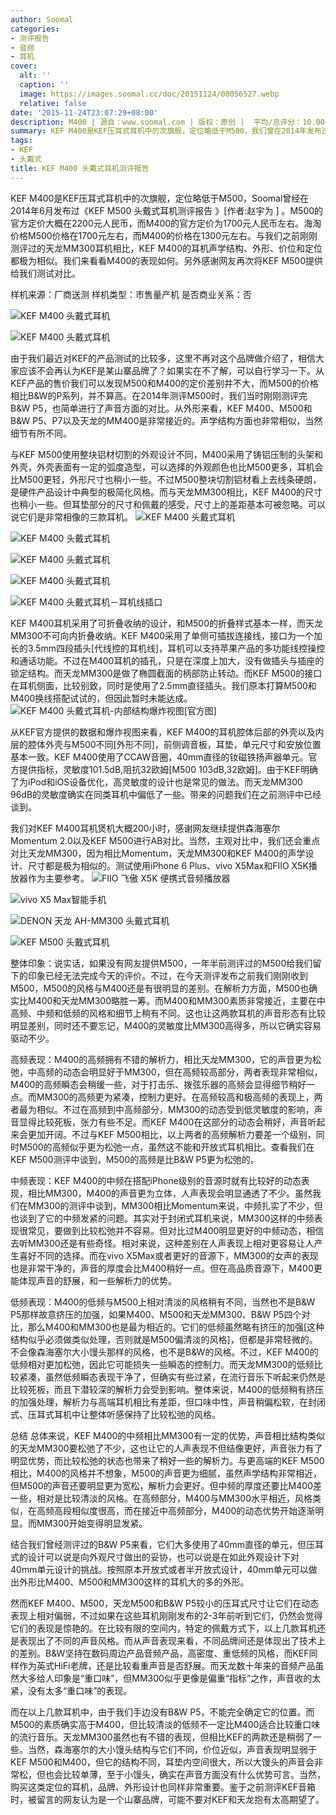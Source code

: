 ```yaml
---
author: Soomal
categories:
- 测评报告
- 音频
- 耳机
cover:
  alt: ''
  caption: ''
  image: https://images.soomal.cc/doc/20151124/00056527.webp
  relative: false
date: '2015-11-24T23:07:29+08:00'
description: M400 | 源自：www.soomal.com | 版权：原创 |  平均/总评分：10.00/120
summary: KEF M400是KEF压耳式耳机中的次旗舰，定位略低于M500，我们曾在2014年发布过M500的测评。而M500、M400的差价并不算大，声音表现有多少差别。与前不久测评的天龙MM300相比，M400的定位和外形都非常相似，又有多少差别？
tags:
- KEF
- 头戴式
title: KEF M400 头戴式耳机测评报告
---
```


KEF M400是KEF压耳式耳机中的次旗舰，定位略低于M500，Soomal曾经在2014年6月发布过《KEF M500 头戴式耳机测评报告 》[作者:赵宇为 ]
。M500的官方定价大概在2200元人民币，而M400的官方定价为1700元人民币左右。海淘价格M500价格在1700元左右，而M400的价格在1300元左右。与我们之前刚刚测评过的天龙MM300耳机相比，KEF M400的耳机声学结构、外形、价位和定位都极为相似。我们来看看M400的表现如何。另外感谢网友再次将KEF M500提供给我们测试对比。



样机来源：厂商送测
样机类型：市售量产机
是否商业关系：否



![KEF M400 头戴式耳机](https://images.soomal.cc/doc/20151115/00056348.webp)



![KEF M400 头戴式耳机](https://images.soomal.cc/doc/20151115/00056349.webp)



由于我们最近对KEF的产品测试的比较多，这里不再对这个品牌做介绍了，相信大家应该不会再认为KEF是某山寨品牌了？如果实在不了解，可以自行学习一下。从KEF产品的售价我们可以发现M500和M400的定价差别并不大，而M500的价格相比B&W的P系列，并不算高。在2014年测评M500时，我们当时刚刚测评完B&W P5，也简单进行了声音方面的对比。从外形来看，KEF M400、M500和B&W P5、P7以及天龙的MM400是非常接近的。声学结构方面也非常相似，当然细节有所不同。

与KEF M500使用整块铝材切割的外观设计不同，M400采用了铸铝压制的头架和外壳，外壳表面有一定的弧度造型，可以选择的外观颜色也比M500更多，耳机会比M500更轻，外形尺寸也稍小一些。不过M500整块切割铝材看上去线条硬朗，是硬件产品设计中典型的极简化风格。而与天龙MM300相比，KEF M400的尺寸也稍小一些。但耳垫部分的尺寸和佩戴的感受，尺寸上的差距基本可被忽略。可以说它们是非常相像的三款耳机。
![KEF M400 头戴式耳机](https://images.soomal.cc/doc/20151115/00056336.webp)




![KEF M400 头戴式耳机](https://images.soomal.cc/doc/20151115/00056337_01.webp)




![KEF M400 头戴式耳机](https://images.soomal.cc/doc/20151115/00056338_01.webp)




![KEF M400 头戴式耳机](https://images.soomal.cc/doc/20151115/00056342_01.webp)




![KEF M400 头戴式耳机－耳机线插口](https://images.soomal.cc/doc/20151115/00056343_01.webp)




KEF M400耳机采用了可折叠收纳的设计，和M500的折叠样式基本一样，而天龙MM300不可向内折叠收纳。KEF M400采用了单侧可插拔连接线，接口为一个加长的3.5mm四段插头[代线控的耳机线]，耳机可以支持苹果产品的多功能线控操控和通话功能。不过在M400耳机的插孔，只是在深度上加大，没有做插头与插座的锁定结构。而天龙MM300是做了椭圆截面的柄部防止转动。而KEF M500的接口在耳机侧面，比较别致，同时是使用了2.5mm直径插头。我们原本打算M500和M400换线搭配试试的，但因此暂时未能达成。
![KEF M400 头戴式耳机-内部结构爆炸视图[官方图]](https://images.soomal.cc/doc/20151124/00056526.webp)




从KEF官方提供的数据和爆炸视图来看，KEF M400的耳机腔体后部的外壳以及内层的腔体外壳与M500不同[外形不同]，前侧调音板，耳垫，单元尺寸和安放位置基本一致。KEF M400使用了CCAW音圈，40mm直径的钕磁铁扬声器单元。官方提供指标，灵敏度101.5dB,阻抗32欧姆[M500 103dB,32欧姆]。由于KEF明确了为iPod和iOS设备优化，高灵敏度的设计也是常见的做法。而天龙MM300 96dB的灵敏度确实在同类耳机中偏低了一些。带来的问题我们在之前测评中已经谈到。

我们对KEF M400耳机煲机大概200小时，感谢网友继续提供森海塞尔Momentum 2.0以及KEF M500进行AB对比。当然，主观对比中，我们还会重点对比天龙MM300，因为相比Momentum，天龙MM300和KEF M400的声学设计、尺寸都是极为相似的。测试使用iPhone 6 Plus、vivo X5Max和FIIO X5K播放器作为主要参考。
![FIIO 飞傲 X5K 便携式音频播放器](https://images.soomal.cc/doc/20151118/00056392_01.webp)




![vivo X5 Max智能手机](https://images.soomal.cc/doc/20141210/00047900_01.webp)




![DENON 天龙 AH-MM300 头戴式耳机](https://images.soomal.cc/doc/20151109/00056201_01.webp)




![KEF M500 头戴式耳机](https://images.soomal.cc/doc/20140417/00041705_01.webp)




整体印象：说实话，如果没有网友提供M500，一年半前测评过的M500给我们留下的印象已经无法完成今天的评价。不过，在今天测评发布之前我们刚刚收到M500，M500的风格与M400还是有很明显的差别。在解析力方面，M500也确实比M400和天龙MM300略胜一筹。而M400和MM300素质非常接近，主要在中高频、中频和低频的风格和细节上稍有不同。这也让这两款耳机的声音形态有比较明显差别，同时还不要忘记，M400的灵敏度比MM300高得多，所以它确实容易驱动不少。

高频表现：M400的高频拥有不错的解析力，相比天龙MM300，它的声音更为松弛，中高频的动态会明显好于MM300，但在高频较高部分，两者表现非常相似，M400的高频瞬态会稍缓一些，对于打击乐、拨弦乐器的高频会显得细节稍好一点。而MM300的高频更为紧凑，控制力更好。在高频较高和极高频的表现上，两者最为相似。不过在高频到中高频部分，MM300的动态受到低灵敏度的影响，声音显得比较死板，张力有些不足。而KEF M400在这部分的动态会稍好，声音听起来会更加开阔。不过与KEF M500相比，以上两者的高频解析力要差一个级别，同时M500的高频似乎更为松弛一点，虽然这不能和开放式耳机相比。查看我们在KEF M500测评中谈到，M500的高频是比B&W P5更为松弛的。

中频表现：KEF M400的中频在搭配iPhone级别的音源时就有比较好的动态表现，相比MM300，M400的声音更为立体，人声表现会明显通透了不少。虽然我们在MM300的测评中谈到，MM300相比Momentum来说，中频扎实了不少，但也谈到了它的中频发紧的问题。其实对于封闭式耳机来说，MM300这样的中频表现很常见，要做到比较松弛并不容易。但对比过M400明显更好的中频动态，相信去听MM300还是有些奇怪。相对来说，这种差别在人声表现上相对更容易让人产生喜好不同的选择。而在vivo X5Max或者更好的音源下，MM300的女声的表现也是非常干净的，声音的厚度会比M400稍好一点。但在高品质音源下，M400更能体现声音的舒展，和一些解析力的优势。

低频表现：M400的低频与M500上相对清淡的风格稍有不同，当然也不是B&W P5那样故意挤压的加强，如果M400、M500和天龙MM300、B&W P5四个对比，那么M400和MM300也是最为相近的。它们的低频虽然略有挤压的加强[这种结构似乎必须做类似处理，否则就是M500偏清淡的风格]，但都是非常轻微的。不会像森海塞尔大小馒头那样的风格，也不是B&W的风格。不过，KEF M400的低频相对更加松弛，因此它可能损失一些瞬态的控制力。而天龙MM300的低频比较紧凑，虽然低频瞬态表现干净了，但确实有些过紧，在流行音乐下听起来仍然是比较死板，而且下潜较深的解析力会受到影响。整体来说，M400的低频稍有挤压的加强处理，解析力与高端耳机相比有差距，但口味中性，声音稍偏松软，在封闭式、压耳式耳机中让整体听感保持了比较松弛的风格。

总结
总体来说，KEF M400的中频相比MM300有一定的优势，声音相比结构类似的天龙MM300要松弛了不少，这也让它的人声表现不但结像更好，声音张力有了明显优势，而比较松弛的状态也带来了稍好一些的解析力。与更高端的KEF M500相比，M400的风格并不想象，M500的声音更为细腻，虽然声学结构非常相近，但M500的声音还要明显更为宽松，解析力会更好。但中频的厚度还要比M400差一些，相对是比较清淡的风格。在高频部分，M400与MM300水平相近，风格类似，在高频高段相似度很高，而在接近中高频部分，M400的动态优势开始逐渐明显。而MM300开始变得明显发紧。

结合我们曾经测评过的B&W P5来看，它们大多使用了40mm直径的单元，但压耳式的设计可以说是向外观尺寸做出的妥协，也可以说是在如此外观设计下对40mm单元设计的挑战。按照原本开放式或者半开放式设计，40mm单元可以做出外形比M400、M500和MM300这样的耳机大的多的外形。

然而KEF M400、M500，天龙M500和B&W P5较小的压耳式尺寸让它们在动态表现上相对偏弱，不过如果在这些耳机刚刚发布的2-3年前听到它们，仍然会觉得它们的表现是惊艳的。在比较有限的空间内，特定的佩戴方式下，以上几款耳机还是表现出了不同的声音风格。而从声音表现来看，不同品牌间还是体现出了技术上的差别。B&W坚持在数码周边产品音频产品，高密度、重低频的风格，而KEF同样作为英式HiFi老牌，还是比较看重声音是否舒展。而天龙数十年来的音频产品虽然大多给人印象是“重口味”，但MM300似乎更像是偏重“指标”之作，声音收的太紧，没有太多“重口味”的表现。

而在以上几款耳机中，由于我们手边没有B&W P5，不能完全确定它的位置。而M500的素质确实高于M400，但比较清淡的低频不一定比M400适合比较重口味的流行音乐。天龙MM300虽然也有不错的表现，但相比KEF的两款还是稍弱了一些。当然，森海塞尔的大小馒头结构与它们不同，价位近似，声音表现明显弱于KEF M500和M400，但它的结构不同，耳垫内空间很大，所以大馒头的声音会非常松，但也会比较单薄，至于小馒头，确实在声音方面没有什么优势可言。当然，购买这类定位的耳机，品牌、外形设计也同样非常重要。鉴于之前测评KEF音箱时，被留言的网友认为是一个山寨品牌，可能不要对KEF和天龙抱有太高期望了。